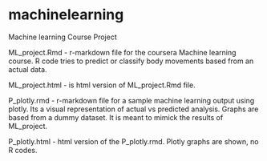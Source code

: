 # machinelearning
Machine learning Course Project

ML_project.Rmd - r-markdown file for the coursera Machine learning course. R code tries to predict or classify body movements based 
from an actual data.  

ML_project.html - is html version of ML_project.Rmd file.

P_plotly.rmd - r-markdown file for a sample machine learning output using plotly. Its a visual representation of actual vs predicted analysis. Graphs are based from a dummy dataset. It is meant to mimick the results of ML_project.

P_plotly.html - html version of the P_plotly.rmd. Plotly graphs are shown, no R codes.
